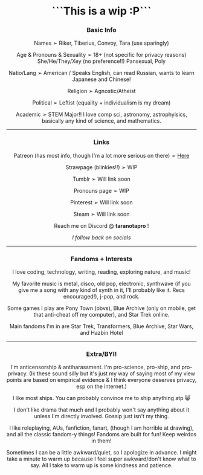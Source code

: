 <h1 align="center">```This is a wip :P```</h1>
<h3 align="center"><strong>Basic Info</strong></h3>
<p align="center">Names ➢ Riker, Tiberius, Convoy, Tara (use sparingly)</p>
<p align="center">Age & Pronouns & Sexuality ➢ 18+ (not specific for privacy reasons) She/He/They/Xey (no preference!!) Pansexual, Poly</p>
<p align="center">Natio/Lang ➢ American / Speaks English, can read Russian, wants to learn Japanese and Chinese!</p>
<p align="center">Religion ➢ Agnostic/Atheist</p>
<p align="center">Political ➢ Leftist (equality + individualism is my dream)</p>
<p align="center">Academic ➢ STEM Major!! I love comp sci, astronomy, astrophyisics, basically any kind of science, and mathematics.</p>
<hr>
<h3 align="center"><strong>Links</strong></h3>
<p align="center">Patreon (has most info, though I'm a lot more serious on there) ➢ <a href="https://www.patreon.com/c/mcspirk/about" rel="nofollow">Here</a></p>
<p align="center">Strawpage (blinkies!!) ➢ WIP</p>
<p align="center">Tumblr ➢ Will link soon</p>
<p align="center">Pronouns page ➢ WIP</p>
<p align="center">Pinterest ➢ Will link soon</p>
<p align="center">Steam ➢ Will link soon</p>
<p align="center">Reach me on Discord @ <strong>taranotapro</strong> !</p>
<p align="center"><em>I follow back on socials</em></p>
<hr>
<h3 align="center"><strong>Fandoms + Interests</strong></h3>
<p align="center">I love coding, technology, writing, reading, exploring nature, and music!</p>
<p align="center">My favorite music is metal, disco, old pop, electronic, synthwave (if you give me a song with any kind of synth in it, I'll probably like it. Recs encouraged!), j-pop, and rock.</p>
<p align="center">Some games I play are Pony Town (obvs), Blue Archive (only on mobile, get that anti-cheat off my computer), and Star Trek online.</p>
<p align="center">Main fandoms I'm in are Star Trek, Transformers, Blue Archive, Star Wars, and Hazbin Hotel</p>
<hr>
<h3 align="center"><strong>Extra/BYI!</strong></h3>
<p align="center">I'm anticensorship & antiharassment. I'm pro-science, pro-ship, and pro-privacy. (Ik these sound silly but it's just my way of saying most of my view points are based on empirical evidence & I think everyone deserves privacy, esp on the internet.)</p>
<p align="center">I like most ships. You can probably convince me to ship anything atp 😸</p>
<p align="center">I don't like drama that much and I probably won't say anything about it unless I'm directly involved. Gossip just isn't my thing.</p>
<p align="center">I like roleplaying, AUs, fanfiction, fanart, (though I am horrible at drawing), and all the classic fandom-y things! Fandoms are built for fun! Keep weirdos in them!</p>
<p align="center">Sometimes I can be a little awkward/quiet, so I apologize in advance. I might take a minute to warm up because I feel super awkward/don't know what to say. All I take to warm up is some kindness and patience.</p>
<!--
**mcspirker/mcspirker** is a ✨ _special_ ✨ repository because its `README.md` (this file) appears on your GitHub profile.

Here are some ideas to get you started:

- 🔭 I’m currently working on ...
- 🌱 I’m currently learning ...
- 👯 I’m looking to collaborate on ...
- 🤔 I’m looking for help with ...
- 💬 Ask me about ...
- 📫 How to reach me: ...
- 😄 Pronouns: ...
- ⚡ Fun fact: ...
-->

